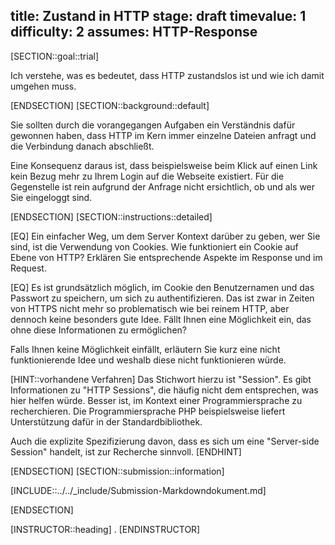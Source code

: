 title: Zustand in HTTP
stage: draft
timevalue: 1
difficulty: 2
assumes: HTTP-Response
---
[SECTION::goal::trial]

Ich verstehe, was es bedeutet, dass HTTP zustandslos ist und wie ich damit umgehen muss.

[ENDSECTION]
[SECTION::background::default]

Sie sollten durch die vorangegangen Aufgaben ein Verständnis dafür gewonnen haben, dass HTTP
im Kern immer einzelne Dateien anfragt und die Verbindung danach abschließt.

Eine Konsequenz daraus ist, dass beispielsweise beim Klick auf einen Link kein Bezug mehr zu
Ihrem Login auf die Webseite existiert. Für die Gegenstelle ist rein aufgrund der Anfrage
nicht ersichtlich, ob und als wer Sie eingeloggt sind.

[ENDSECTION]
[SECTION::instructions::detailed]

[EQ] Ein einfacher Weg, um dem Server Kontext darüber zu geben, wer Sie sind, ist die Verwendung
von Cookies. Wie funktioniert ein Cookie auf Ebene von HTTP? Erklären Sie entsprechende Aspekte
im Response und im Request.

[EQ] Es ist grundsätzlich möglich, im Cookie den Benutzernamen und das Passwort zu speichern, um
sich zu authentifizieren. Das ist zwar in Zeiten von HTTPS nicht mehr so problematisch wie bei
reinem HTTP, aber dennoch keine besonders gute Idee. Fällt Ihnen eine Möglichkeit ein, das ohne
diese Informationen zu ermöglichen?

Falls Ihnen keine Möglichkeit einfällt, erläutern Sie kurz eine nicht funktionierende Idee und
weshalb diese nicht funktionieren würde.

[HINT::vorhandene Verfahren]
Das Stichwort hierzu ist "Session". Es gibt Informationen zu "HTTP Sessions", die häufig nicht dem
entsprechen, was hier helfen würde. Besser ist, im Kontext einer Programmiersprache zu recherchieren.
Die Programmiersprache PHP beispielsweise liefert Unterstützung dafür in der Standardbibliothek.

Auch die explizite Spezifizierung davon, dass es sich um eine "Server-side Session" handelt, ist
zur Recherche sinnvoll.
[ENDHINT]

[ENDSECTION]
[SECTION::submission::information]

[INCLUDE::../../_include/Submission-Markdowndokument.md]

[ENDSECTION]

[INSTRUCTOR::heading]
.
[ENDINSTRUCTOR]
